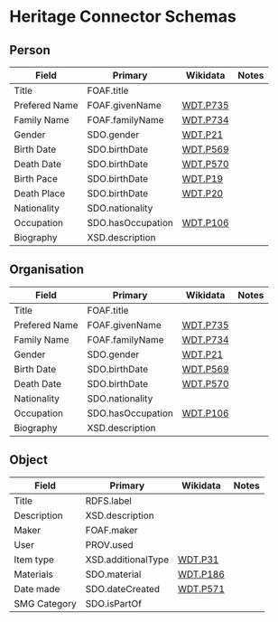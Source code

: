 # Heritage Connector Schemas

## Person

| Field       | Primary     | Wikidata    | Notes |
| ----------- | ----------- | ----------- | ----------- | 
| Title | FOAF.title | | |
| Prefered Name | FOAF.givenName | [WDT.P735](https://www.wikidata.org/wiki/Property:P735) | |
| Family Name | FOAF.familyName | [WDT.P734](https://www.wikidata.org/wiki/Property:P734) | |
| Gender | SDO.gender | [WDT.P21](https://www.wikidata.org/wiki/Property:P21) |
| Birth Date | SDO.birthDate | [WDT.P569](https://www.wikidata.org/wiki/Property:P569) | |
| Death Date | SDO.birthDate | [WDT.P570](https://www.wikidata.org/wiki/Property:P570) | |
| Birth Pace | SDO.birthDate | [WDT.P19](https://www.wikidata.org/wiki/Property:P19) | |
| Death Place | SDO.birthDate | [WDT.P20](https://www.wikidata.org/wiki/Property:P20) | |
| Nationality | SDO.nationality | | |
| Occupation | SDO.hasOccupation | [WDT.P106](https://www.wikidata.org/wiki/Property:P106) | |
| Biography | XSD.description | | |

## Organisation

| Field       | Primary     | Wikidata    | Notes |
| ----------- | ----------- | ----------- | ----------- | 
| Title | FOAF.title | | |
| Prefered Name | FOAF.givenName | [WDT.P735](https://www.wikidata.org/wiki/Property:P735) | |
| Family Name | FOAF.familyName | [WDT.P734](https://www.wikidata.org/wiki/Property:P734) | |
| Gender | SDO.gender | [WDT.P21](https://www.wikidata.org/wiki/Property:P21) |
| Birth Date | SDO.birthDate | [WDT.P569](https://www.wikidata.org/wiki/Property:P569) | |
| Death Date | SDO.birthDate | [WDT.P570](https://www.wikidata.org/wiki/Property:P570) | | 
| Nationality | SDO.nationality | | | 
| Occupation | SDO.hasOccupation | [WDT.P106](https://www.wikidata.org/wiki/Property:P106) | |
| Biography | XSD.description | | |

## Object

| Field       | Primary     | Wikidata    | Notes |
| ----------- | ----------- | ----------- | ----------- | 
| Title | RDFS.label | | |
| Description | XSD.description | | |
| Maker | FOAF.maker | | |
| User | PROV.used | | |
| Item type | XSD.additionalType | [WDT.P31](https://www.wikidata.org/wiki/Property:P31) | |
| Materials | SDO.material | [WDT.P186](https://www.wikidata.org/wiki/Property:P186) | |
| Date made| SDO.dateCreated | [WDT.P571](https://www.wikidata.org/wiki/Property:P571) | |
| SMG Category | SDO.isPartOf | | |


